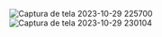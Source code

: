 ![Captura de tela 2023-10-29 225700](https://github.com/CassioEgidio/PORTIFOLIO-2023-1DS/assets/133404306/3381b4db-8cff-4faa-bbeb-939faf4abe16)
![Captura de tela 2023-10-29 230104](https://github.com/CassioEgidio/PORTIFOLIO-2023-1DS/assets/133404306/6b0718e8-b681-4d39-888c-563a327f3fce)
